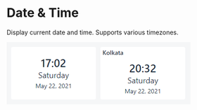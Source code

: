 # Date & Time

Display current date and time. Supports various timezones.

![](./img/date-time.png)
